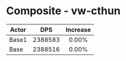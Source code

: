 # Composite - vw-cthun
| Actor | DPS | Increase |
|---|:---:|:---:|
|Base1|2388583|0.00%|
|Base|2388516|0.00%|
